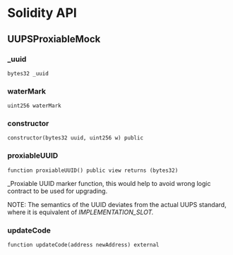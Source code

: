 # Solidity API

## UUPSProxiableMock

### _uuid

```solidity
bytes32 _uuid
```

### waterMark

```solidity
uint256 waterMark
```

### constructor

```solidity
constructor(bytes32 uuid, uint256 w) public
```

### proxiableUUID

```solidity
function proxiableUUID() public view returns (bytes32)
```

_Proxiable UUID marker function, this would help to avoid wrong logic
     contract to be used for upgrading.

NOTE: The semantics of the UUID deviates from the actual UUPS standard,
      where it is equivalent of _IMPLEMENTATION_SLOT._

### updateCode

```solidity
function updateCode(address newAddress) external
```

